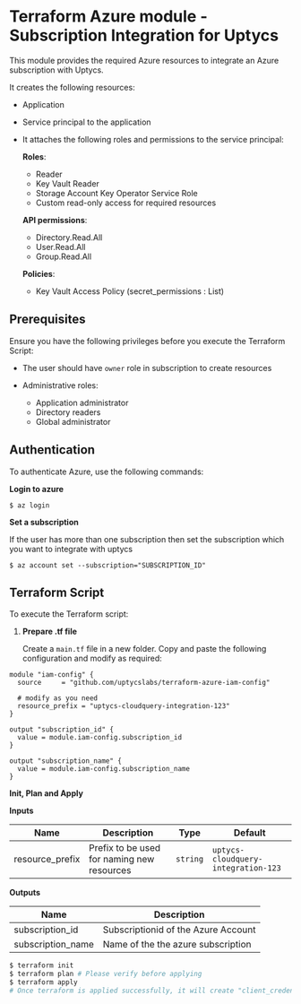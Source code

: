# Terraform Azure module - Subscription Integration for Uptycs

This module provides the required Azure resources to integrate an Azure subscription with Uptycs.


It creates the following resources:

* Application
* Service principal to the application
* It attaches the following roles and permissions to the service principal:

  **Roles**:

  - Reader
  - Key Vault Reader
  - Storage Account Key Operator Service Role
  - Custom read-only access for required resources

  **API permissions**:

  - Directory.Read.All
  - User.Read.All
  - Group.Read.All

  **Policies**:

  - Key Vault Access Policy (secret_permissions : List)

## Prerequisites

Ensure you have the following privileges before you execute the Terraform Script:

* The user should have `owner` role in subscription to create resources
* Administrative roles:

  * Application administrator
  * Directory readers
  * Global administrator

## Authentication

To authenticate Azure, use the following commands:

**Login to azure**

```
$ az login
```

**Set a subscription**

If the user has more than one subscription then set the subscription which you want to integrate with uptycs

```
$ az account set --subscription="SUBSCRIPTION_ID"
```

## Terraform Script

To execute the Terraform script:

1. **Prepare .tf file**

   Create a `main.tf` file in a new folder. Copy and paste the following configuration and modify as required:

```
module "iam-config" {
  source     = "github.com/uptycslabs/terraform-azure-iam-config"

  # modify as you need
  resource_prefix = "uptycs-cloudquery-integration-123"
}

output "subscription_id" {
  value = module.iam-config.subscription_id
}

output "subscription_name" {
  value = module.iam-config.subscription_name
}
```

**Init, Plan and Apply**

**Inputs**


| Name            | Description                                | Type     | Default                             |
| ----------------- | -------------------------------------------- | ---------- | ------------------------------------- |
| resource_prefix | Prefix to be used for naming new resources | `string` | `uptycs-cloudquery-integration-123` |

**Outputs**


| Name              | Description                         |
| ------------------- | ------------------------------------- |
| subscription_id   | Subscriptionid of the Azure Account |
| subscription_name | Name of the the azure subscription  |

```sh
$ terraform init
$ terraform plan # Please verify before applying
$ terraform apply
# Once terraform is applied successfully, it will create "client_credentials.json" file.
```